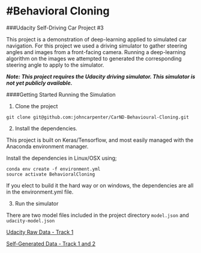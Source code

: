 #Behavioral Cloning
====================

###Udacity Self-Driving Car Project #3

This project is a demonstration of deep-learning applied to simulated car navigation. For this project we used a driving simulator to gather steering angles and images from a front-facing camera. Running a deep-learning algorithm on the images we attempted to generated the corresponding steering angle to apply to the simulator.

***Note: This project requires the Udacity driving simulator. This simulator is not yet publicly available.***

####Getting Started Running the Simulation

1. Clone the project

  ```
  git clone git@github.com:johncarpenter/CarND-Behavioural-Cloning.git
  ```

2. Install the dependencies.

  This project is built on Keras/Tensorflow, and most easily managed with the Anaconda environment manager.

  Install the dependencies in Linux/OSX using;

  ```
  conda env create -f environment.yml
  source activate BehavioralCloning
  ```

  If you elect to build it the hard way or on windows, the dependencies are all in the environment.yml file.

3. Run the simulator

There are two model files included in the project directory ```model.json``` and ```udacity-model.json```




[Udacity Raw Data - Track 1](https://d17h27t6h515a5.cloudfront.net/topher/2016/December/584f6edd_data/data.zip)

[Self-Generated Data - Track 1 and 2](http://static.2linessoftware.com/data.zip)
